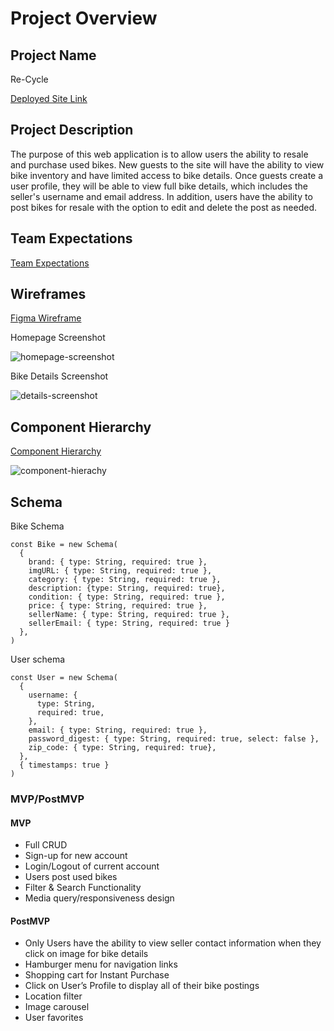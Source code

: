 # Project Overview

## Project Name

Re-Cycle

[Deployed Site Link](https://ajec-recycle.netlify.app/)

## Project Description

The purpose of this web application is to allow users the ability to resale and purchase used bikes. New guests to the site will have the ability to view bike inventory and have limited access to bike details. Once guests create a user profile, they will be able to view full bike details, which includes the seller's username and email address. In addition, users have the ability to post bikes for resale with the option to edit and delete the post as needed.

## Team Expectations

[Team Expectations](https://docs.google.com/document/d/1CfwPFpXbkrzVORA8lZNtuHvR9Qy-HTMvPQrbXy6MLtc/edit?usp=sharing)

## Wireframes

[Figma Wireframe](https://www.figma.com/file/kv2Un4Wg9qpxKTgswK992x/Re-CyCle?node-id=0%3A1)

Homepage Screenshot

<img src="https://i.imgur.com/xiFbaZL.png" alt="homepage-screenshot" />

Bike Details Screenshot

<img src="https://i.imgur.com/pGzjTdl.png" alt="details-screenshot" />

## Component Hierarchy

[Component Hierarchy](https://whimsical.com/ajec-recycle-XT2oHb6NT8eHkv8nPiaVPc)

<img src="https://i.imgur.com/OgRAAxW.png" alt="component-hierachy" />

## Schema

Bike Schema

```
const Bike = new Schema(
  {
    brand: { type: String, required: true },
    imgURL: { type: String, required: true },
    category: { type: String, required: true },
    description: {type: String, required: true},
    condition: { type: String, required: true },
    price: { type: String, required: true },
    sellerName: { type: String, required: true },
    sellerEmail: { type: String, required: true }
  },
)
```

User schema

```
const User = new Schema(
  {
    username: {
      type: String,
      required: true,
    },
    email: { type: String, required: true },
    password_digest: { type: String, required: true, select: false },
    zip_code: { type: String, required: true},
  },
  { timestamps: true }
)
```

### MVP/PostMVP

#### MVP 
- Full CRUD
- Sign-up for new account
- Login/Logout of current account
- Users post used bikes
- Filter & Search Functionality
- Media query/responsiveness design


#### PostMVP
- Only Users have the ability to view seller contact information when they click on image for bike details
- Hamburger menu for navigation links
- Shopping cart for Instant Purchase
- Click on User’s Profile to display all of their bike postings
- Location filter
- Image carousel
- User favorites